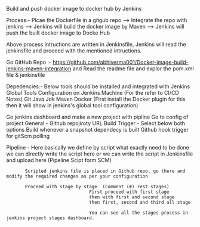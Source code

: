 Build and push docker image to docker hub by Jenkins

Process:- Plcae the Dockerfile in a gitgub repo --> Integrate the repo with jenkins --> Jenkins will build the docker image by Maven --> Jenkins will push the built docker image to Docke Hub

Above process intructions are written in Jenkinsfile, Jenkins will read the jenkinsfile and proceed with the mentioned intructions.

Go GitHub Repo :-  https://github.com/abhiverma001/Docker-image-build-jenkins-maven-integration 
and Read the readme file and explor the pom.xml file & jenkinsfile

Depedencies:- Below tools should be installed and integrated with Jenkins Global Tools Configuration on Jenkins Machine (For the refer to  CI/CD Notes)
              Git
			  Java Jdk
			  Maven
			  Docker   (First install the Docker plugin for this then it will show in jenkins's global tool configuration)
			  

Go jenkins dashboard and make a new project with pipline
Go to config of project
General -  Github repojiroty URL
Build Trigger - 
       Select below both options
       Build whenever a snapshot dependecy is built
	   Github hook trigger for gitScm polling

Pipeline - Here basically we define by script what exactly need to be done
           we can directly write the script here or we can write the script in Jenkinsfile and upload here (Pipeline Scipt form SCM)
		   
		   Scripted jenkins file is placed in Github repo, go there and modify the required changes as per your configuration
		   
		   Proceed with stage by stage  (Comment (#) rest stages)
		                           First proceed with first stage 
								   then with first and second stage 
								   then first, second and third all stage
								   
								   You can see all the stages process in jenkins project stages dashboard.
                                   